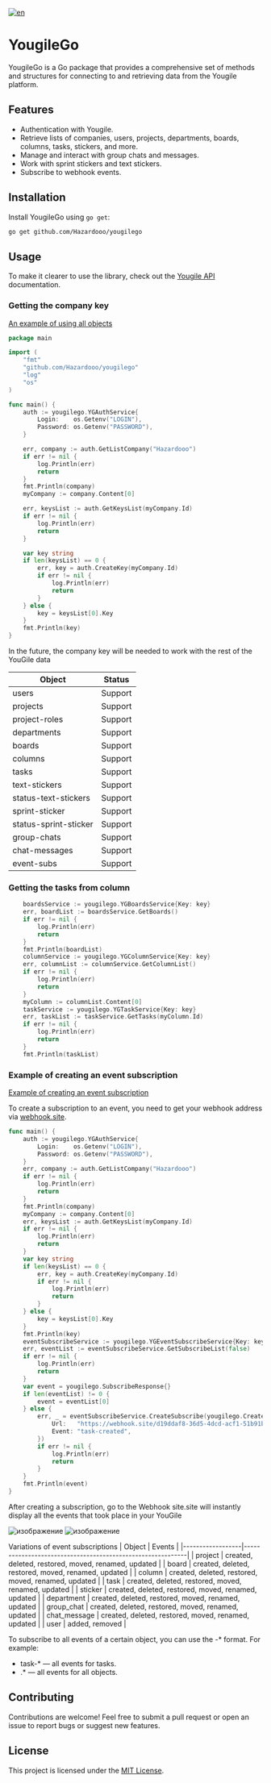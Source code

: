 [![en](https://img.shields.io/badge/lang-rus-red.svg)](https://github.com/Hazardooo/yougilego/blob/main/README.ru.md)
# YougileGo

YougileGo is a Go package that provides a comprehensive set of methods and structures for connecting to and retrieving data from the Yougile platform.

## Features

- Authentication with Yougile.
- Retrieve lists of companies, users, projects, departments, boards, columns, tasks, stickers, and more.
- Manage and interact with group chats and messages.
- Work with sprint stickers and text stickers.
- Subscribe to webhook events.

## Installation

Install YougileGo using `go get`:

```sh
go get github.com/Hazardooo/yougilego
```
## Usage
To make it clearer to use the library, check out the [Yougile API](https://ru.yougile.com/api-v2#/) documentation.

### Getting the company key

[An example of using all objects](https://github.com/Hazardooo/yougilego/blob/main/example/all-objects-in-one/main.go)

```go
package main

import (
	"fmt"
	"github.com/Hazardooo/yougilego"
	"log"
	"os"
)

func main() {
	auth := yougilego.YGAuthService{
		Login:    os.Getenv("LOGIN"), 
		Password: os.Getenv("PASSWORD"),
	}

	err, company := auth.GetListCompany("Hazardooo")
	if err != nil {
		log.Println(err)
		return
	}
	fmt.Println(company)
	myCompany := company.Content[0]

	err, keysList := auth.GetKeysList(myCompany.Id)
	if err != nil {
		log.Println(err)
		return
	}

	var key string
	if len(keysList) == 0 {
		err, key = auth.CreateKey(myCompany.Id)
		if err != nil {
			log.Println(err)
			return
		}
	} else {
		key = keysList[0].Key
	}
	fmt.Println(key)
}
```

In the future, the company key will be needed to work with the rest of the YouGile data

| Object                | Status |
|-----------------------|--------|
| users                 | Support|
| projects              | Support|
| project-roles         | Support|
| departments           | Support|
| boards                | Support|
| columns               | Support|
| tasks                 | Support|
| text-stickers         | Support|
| status-text-stickers  | Support|
| sprint-sticker        | Support|
| status-sprint-sticker | Support|
| group-chats           | Support|
| chat-messages         | Support|
| event-subs            | Support|

### Getting the tasks from column
```go
	boardsService := yougilego.YGBoardsService{Key: key}
	err, boardList := boardsService.GetBoards()
	if err != nil {
		log.Println(err)
		return
	}
	fmt.Println(boardList)
	columnService := yougilego.YGColumnService{Key: key}
	err, columnList := columnService.GetColumnList()
	if err != nil {
		log.Println(err)
		return
	}
	myColumn := columnList.Content[0]
	taskService := yougilego.YGTaskService{Key: key}
	err, taskList := taskService.GetTasks(myColumn.Id)
	if err != nil {
		log.Println(err)
		return
	}
	fmt.Println(taskList)
```

### Example of creating an event subscription

[Example of creating an event subscription](https://github.com/Hazardooo/yougilego/blob/main/example/sub-event/main.go)

To create a subscription to an event, you need to get your webhook address via [webhook.site](https://webhook.site/).

```go
func main() {
	auth := yougilego.YGAuthService{
		Login:    os.Getenv("LOGIN"),
		Password: os.Getenv("PASSWORD"),
	}
	err, company := auth.GetListCompany("Hazardooo")
	if err != nil {
		log.Println(err)
		return
	}
	fmt.Println(company)
	myCompany := company.Content[0]
	err, keysList := auth.GetKeysList(myCompany.Id)
	if err != nil {
		log.Println(err)
		return
	}
	var key string
	if len(keysList) == 0 {
		err, key = auth.CreateKey(myCompany.Id)
		if err != nil {
			log.Println(err)
			return
		}
	} else {
		key = keysList[0].Key
	}
	fmt.Println(key)
	eventSubscribeService := yougilego.YGEventSubscribeService{Key: key}
	err, eventList := eventSubscribeService.GetSubscribeList(false)
	if err != nil {
		log.Println(err)
		return
	}
	var event = yougilego.SubscribeResponse{}
	if len(eventList) != 0 {
		event = eventList[0]
	} else {
		err, _ = eventSubscribeService.CreateSubscribe(yougilego.CreateSubs{
			Url:   "https://webhook.site/d19ddaf8-36d5-4dcd-acf1-51b91b6dd375",
			Event: "task-created",
		})
		if err != nil {
			log.Println(err)
			return
		}
	}
	fmt.Println(event)
}
```
After creating a subscription, go to the Webhook site.site will instantly display all the events that took place in your YouGile

![изображение](https://github.com/user-attachments/assets/2b8fd496-9a38-4a54-9a4e-4e86100293ca)
![изображение](https://github.com/user-attachments/assets/78cdff49-326b-408d-8172-307142d639eb)


Variations of event subscriptions
| Object          | Events                                                     |
|------------------|------------------------------------------------------------|
| project         | created, deleted, restored, moved, renamed, updated         |
| board           | created, deleted, restored, moved, renamed, updated         |
| column          | created, deleted, restored, moved, renamed, updated         |
| task            | created, deleted, restored, moved, renamed, updated         |
| sticker         | created, deleted, restored, moved, renamed, updated         |
| department      | created, deleted, restored, moved, renamed, updated         |
| group_chat      | created, deleted, restored, moved, renamed, updated         |
| chat_message    | created, deleted, restored, moved, renamed, updated         |
| user            | added, removed                                              |

To subscribe to all events of a certain object, you can use the <object>-* format. For example:

- task-* — all events for tasks.
- .* — all events for all objects.

## Contributing
Contributions are welcome! Feel free to submit a pull request or open an issue to report bugs or suggest new features.

## License
This project is licensed under the [MIT License](https://github.com/Hazardooo/yougilego/blob/main/LICENSE).